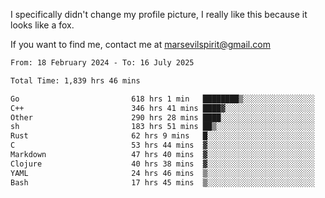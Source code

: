 I specifically didn't change my profile picture, I really like this because it looks like a fox.

If you want to find me, contact me at marsevilspirit@gmail.com

<!--START_SECTION:waka-->

```txt
From: 18 February 2024 - To: 16 July 2025

Total Time: 1,839 hrs 46 mins

Go                         618 hrs 1 min   ████████▒░░░░░░░░░░░░░░░░   33.59 %
C++                        346 hrs 41 mins ████▓░░░░░░░░░░░░░░░░░░░░   18.84 %
Other                      290 hrs 28 mins ████░░░░░░░░░░░░░░░░░░░░░   15.79 %
sh                         183 hrs 51 mins ██▒░░░░░░░░░░░░░░░░░░░░░░   09.99 %
Rust                       62 hrs 9 mins   █░░░░░░░░░░░░░░░░░░░░░░░░   03.38 %
C                          53 hrs 44 mins  ▓░░░░░░░░░░░░░░░░░░░░░░░░   02.92 %
Markdown                   47 hrs 40 mins  ▓░░░░░░░░░░░░░░░░░░░░░░░░   02.59 %
Clojure                    40 hrs 38 mins  ▓░░░░░░░░░░░░░░░░░░░░░░░░   02.21 %
YAML                       24 hrs 46 mins  ▒░░░░░░░░░░░░░░░░░░░░░░░░   01.35 %
Bash                       17 hrs 45 mins  ▒░░░░░░░░░░░░░░░░░░░░░░░░   00.97 %
```

<!--END_SECTION:waka-->
